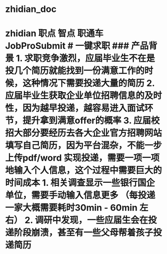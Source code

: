 # zhidian_doc
# zhidian 职点 智点 职通车 JobProSubmit  # 一键求职 ### 产品背景 1. 求职竞争激烈，应届毕业生不在是投几个简历就能找到一份满意工作的时候，这种情况下需要投递大量的简历 2. 应届毕业生获取企业单位招聘信息的及时性，因为越早投递，越容易进入面试环节，提升拿到满意offer的概率 3. 应届校招大部分要经历去各大企业官方招聘网站填写自己简历，因为平台混杂，不能一步上传pdf/word 实现投递，需要一项一项地输入个人信息，这个过程中需要巨大的时间成本    1. 相关调查显示一些银行国企单位，需要手动输入信息更多 （每投递一家大概需要耗时30min - 60min 左右）    2. 调研中发现，一些应届生会在投递阶段崩溃，甚至有一些父母帮着孩子投递简历
